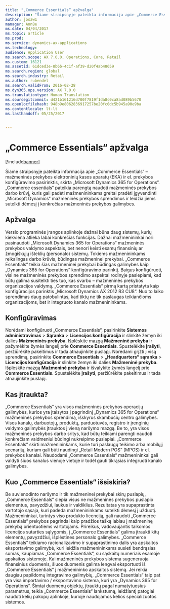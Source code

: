 ```yaml
---
title: "„Commerce Essentials“ apžvalga"
description: "Šiame straipsnyje pateikta informacija apie „Commerce Essentials“ – mažmeninės prekybos elektroninių kasos aparatų (EKA) ir el. prekybos konfigūravimo pasirinktis, skirta „Microsoft Dynamics 365 for Operations“. „Commerce essentials“ pateikia parengtą naudoti mažmeninės prekybos darbo krūvį, kuris gali padėti mažmenininkams greitai pradėti įgyvendinti „Microsoft Dynamics“ mažmeninės prekybos sprendimus ir leidžia jiems sutelkti dėmesį į konkrečias mažmeninės prekybos galimybes."
author: josaw1
manager: AnnBe
ms.date: 04/04/2017
ms.topic: article
ms.prod: 
ms.service: dynamics-ax-applications
ms.technology: 
audience: Application User
ms.search.scope: AX 7.0.0, Operations, Core, Retail
ms.custom: 16121
ms.assetid: 61dced3e-8b6b-4c1f-af39-d20f4ab48659
ms.search.region: global
ms.search.industry: Retail
ms.author: rubendel
ms.search.validFrom: 2016-02-28
ms.dyn365.ops.version: AX 7.0.0
ms.translationtype: Human Translation
ms.sourcegitcommit: d421b161216d700f7819f1da8c0ca8ad089b5670
ms.openlocfilehash: 948b9e8062836917257be20fc0dc5b945a90e9ba
ms.contentlocale: lt-lt
ms.lasthandoff: 05/25/2017


---
```


# <a name="commerce-essentials-overview"></a>„Commerce Essentials“ apžvalga

[!include[banner](includes/banner.md)]


Šiame straipsnyje pateikta informacija apie „Commerce Essentials“ – mažmeninės prekybos elektroninių kasos aparatų (EKA) ir el. prekybos konfigūravimo pasirinktis, skirta „Microsoft Dynamics 365 for Operations“. „Commerce essentials“ pateikia parengtą naudoti mažmeninės prekybos darbo krūvį, kuris gali padėti mažmenininkams greitai pradėti įgyvendinti „Microsoft Dynamics“ mažmeninės prekybos sprendimus ir leidžia jiems sutelkti dėmesį į konkrečias mažmeninės prekybos galimybes. 

<a name="overview"></a>Apžvalga
--------

Verslo programinės įrangos aplinkoje dažnai būna daug sistemų, kurių kiekviena atlieka labai konkrečias funkcijas. Dažnai mažmenininkai nori pasinaudoti „Microsoft Dynamics 365 for Operations“ mažmeninės prekybos valdymo aspektais, bet nenori keisti esamų finansinių ar žmogiškųjų išteklių (personalo) sistemų. Tokiems mažmenininkams reikalingas darbo krūvis, būdingas mažmeninei prekybai. „Commerce Essentials“ teikia šias mažmeninei prekybai būdingas galimybes kaip „Dynamics 365 for Operations“ konfigūravimo parinktį. Baigus konfigūruoti, visi ne mažmeninės prekybos sprendimo aspektai rodinyje paslepiami, kad būtų galima susitelkti ties tuo, kas svarbu – mažmeninės prekybos organizacijos valdymą. „Commerce Essentials“ pirmą kartą pristatyta kaip konfigūracijos parinktis „Microsoft Dynamics AX 2012 R3 CU8“. Nuo to laiko sprendimas daug patobulintas, kad tiktų ne tik paslaugas teikiančioms organizacijoms, bet ir integruoto kanalo mažmenininkams.

## <a name="configuration"></a>Konfigūravimas
Norėdami konfigūruoti „Commerce Essentials“, pasirinkite **Sistemos administravimas** &gt; **Sąranka** &gt; **Licencijos konfigūracija** ir slinkite žemyn iki dalies **Mažmeninės prekyba**. Išplėskite mazgą **Mažmeninė prekyba** ir pažymėkite žymės langelį prie **Commerce Essentials**. Spustelėkite **Įrašyti**, peržiūrėkite pakeitimus ir tada atnaujinkite puslapį. Norėdami grįžti į visą sprendimą, pasirinkite **Commerce Essentials** &gt; **„Headquarters“ sąranka** &gt; **Licencijos konfigūracija** ir slinkite žemyn iki dalies **Mažmeninė prekyba**. Išplėskite mazgą **Mažmeninė prekyba** ir išvalykite žymės langelį prie **Commerce Essentials**. Spustelėkite **Įrašyti**, peržiūrėkite pakeitimus ir tada atnaujinkite puslapį.

## <a name="what-is-included"></a>Kas įtraukta?
„Commerce Essentials“ yra visos mažmeninės prekybos operacijų galimybės, kurios yra įtaisytos į pagrindinį „Dynamics 365 for Operations“ mažmeninės prekybos sprendimą, išskyrus skambučių centro galimybes. Visos kanalų, darbuotojų, produktų, parduotuvės, registro ir įrenginių valdymo galimybės įtrauktos į vieną naršymo mazgą. Be to, yra visos mažmeninės prekybos darbo sritys, kad būtų teikiami parengti naudoti konkrečiam vaidmeniui būdingi nukreipimo puslapiai. „Commerce Essentials“ skirti mažmenininkams, kurie turi paslaugų teikimo arba mobilųjį scenarijų, kuriam gali būti naudingi „Retail Modern POS“ (MPOS) ir el. prekybos kanalai. Naudodami „Commerce Essentials“ mažmenininkai gali valdyti šiuos kanalus vienoje vietoje ir todėl gauti tikrąsias integruoti kanalo galimybes.

## <a name="how-is-commerce-essentials-different"></a>Kuo „Commerce Essentials“ išsiskiria?
Be suvienodinto naršymo ir tik mažmeninei prekybai skirų puslapių, „Commerce Essentials“ slepia visus ne mažmeninės prekybos puslapio elementus, pavyzdžiui, laukus ir valdiklius. Rezultatas yra supaprastinta vartotojo sąsaja, kuri padeda mažmenininkams sutelkti dėmesį į užduotį. Mažmenininkai, turintys viso produkto licenciją, gali naudoti „Commerce Essentials“ prekybos pagrindai kaip pradžios tašką labiau į mažmeninę prekybą orientuotiems vartotojams. Prireikus, vadovaujantis taikomos licencijos sutarties sąlygomis, į „Commerce Essentials“ galima įtraukti kitų elementų, pavyzdžiui, išplėstines personalo galimybes. „Commerce Essentials“ teikiamo racionalizavimo ir supaprastinimo dalis yra apskaitos eksportavimo galimybė, kuri leidžia mažmenininkams susieti bendrąsias sumas, kaupiamas „Commerce Essentials“, su sąskaitų numeriais esamoje apskaitos sistemoje. Kai mažmeninės prekybos sistema sugeneruoja finansinius duomenis, šiuos duomenis galima lengvai eksportuoti iš „Commerce Essentials“ į mažmenininko apskaitos sistemą. Jei reikia daugiau papildomų integravimo galimybių, „Commerce Essentials“ taip pat yra visa importavimo / eksportavimo sistema, kuri yra „Dynamics 365 for Operations“. Šimtai duomenų objektų, įtrauktų pagal numatytuosius parametrus, teikia „Commerce Essentials“ lankstumą, leidžiantį patogiai naudoti kelių pakopų aplinkoje, kurioje naudojamos kelios specializuotos sistemos.




